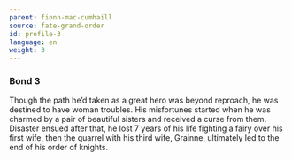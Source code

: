 ```yaml
---
parent: fionn-mac-cumhaill
source: fate-grand-order
id: profile-3
language: en
weight: 3
---
```


### Bond 3

Though the path he’d taken as a great hero was beyond reproach, he was destined to have woman troubles.
His misfortunes started when he was charmed by a pair of beautiful sisters and received a curse from them.
Disaster ensued after that, he lost 7 years of his life fighting a fairy over his first wife, then the quarrel with his third wife, Grainne, ultimately led to the end of his order of knights.
